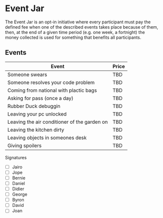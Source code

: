 # Event Jar

The Event Jar is an opt-in initiative where every participant must pay the defined fee when one of the described events takes place because of them, then, at the end of a given time period (e.g. one week, a fortnight) the money collected is used for something that benefits all participants.

## Events

| Event                                                | Price |
| ---------------------------------------------------- | ----- |
| Someone swears                                       | TBD   |
| Someone resolves your code problem                   | TBD   |
| Coming from national with plactic bags               | TBD   |
| Asking for pass (once a day)                         | TBD   |
| Rubber Duck debuggin                                 | TBD   |
| Leaving your pc unlocked                             | TBD   |
| Leaving the air conditioner of the garden on         | TBD   |
| Leaving the kitchen dirty                            | TBD   |
| Leaving objects in someones desk                     | TBD   |
| Giving spoilers                                      | TBD   |



Signatures
- [ ] Jairo
- [ ] Jope
- [ ] Bernie
- [ ] Daniel
- [ ] Didier
- [ ] George
- [ ] Byron
- [ ] David
- [ ] Joan
